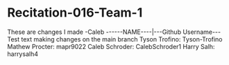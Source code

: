 # Recitation-016-Team-1
These are changes I made -Caleb
------NAME----|---Github Username---
Test text
making changes on the main branch
Tyson Trofino: Tyson-Trofino
Mathew Procter: mapr9022
Caleb Schroder: CalebSchroder1
Harry Salh: harrysalh4




